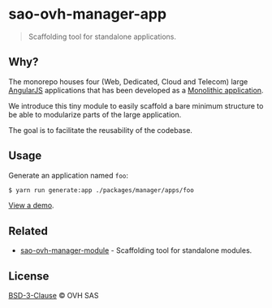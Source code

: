 # sao-ovh-manager-app

> Scaffolding tool for standalone applications.

## Why?

The monorepo houses four (Web, Dedicated, Cloud and Telecom) large [AngularJS](https://angularjs.org/) applications that has been developed as a [Monolithic application](https://en.wikipedia.org/wiki/Monolithic_application).

We introduce this tiny module to easily scaffold a bare minimum structure to be able to modularize parts of the large application.

The goal is to facilitate the reusability of the codebase.

## Usage

Generate an application named `foo`:

```sh
$ yarn run generate:app ./packages/manager/apps/foo
```

[View a demo](https://github.com/ovh/manager/blob/master/DEVELOP.md#generate-module).

## Related

- [sao-ovh-manager-module](https://github.com/ovh/manager/tree/master/packages/manager/tools/sao-ovh-manager-module) - Scaffolding tool for standalone modules.

## License

[BSD-3-Clause](https://github.com/ovh/manager/tree/master/LICENSE) © OVH SAS
